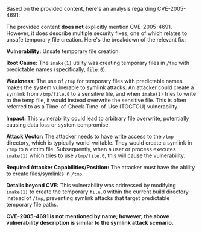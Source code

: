 Based on the provided content, here's an analysis regarding CVE-2005-4691:

The provided content **does not** explicitly mention CVE-2005-4691. However, it does describe multiple security fixes, one of which relates to unsafe temporary file creation. Here's the breakdown of the relevant fix:

**Vulnerability:** Unsafe temporary file creation.

**Root Cause:** The `imake(1)` utility was creating temporary files in `/tmp` with predictable names (specifically, `file.0`).

**Weakness:** The use of `/tmp` for temporary files with predictable names makes the system vulnerable to symlink attacks. An attacker could create a symlink from `/tmp/file.0` to a sensitive file, and when `imake(1)` tries to write to the temp file, it would instead overwrite the sensitive file. This is often referred to as a Time-of-Check-Time-of-Use (TOCTOU) vulnerability.

**Impact:** This vulnerability could lead to arbitrary file overwrite, potentially causing data loss or system compromise.

**Attack Vector:** The attacker needs to have write access to the `/tmp` directory, which is typically world-writable. They would create a symlink in `/tmp` to a victim file. Subsequently, when a user or process executes `imake(1)` which tries to use `/tmp/file.0`, this will cause the vulnerability.

**Required Attacker Capabilities/Position:** The attacker must have the ability to create files/symlinks in `/tmp`.

**Details beyond CVE:** This vulnerability was addressed by modifying `imake(1)` to create the temporary `file.0` within the current build directory instead of `/tmp`, preventing symlink attacks that target predictable temporary file paths.

**CVE-2005-4691 is not mentioned by name; however, the above vulnerability description is similar to the symlink attack scenario.**